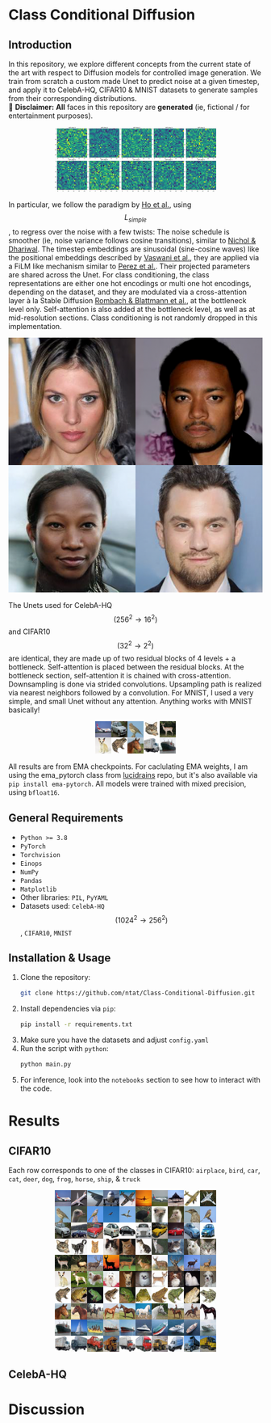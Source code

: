 # Class Conditional Diffusion

## Introduction

In this repository, we explore different concepts from the current state of the art with respect to Diffusion models for controlled image generation. We train from scratch a custom made Unet to predict noise at a given timestep, and apply it to CelebA-HQ, CIFAR10 \& MNIST datasets to generate samples from their corresponding distributions.    
🚩 **__Disclaimer:__** __All__ faces in this repository are **__generated__** (ie, fictional / for entertainment purposes).

<div align="center">
  <img src="assets/mnist_gen_out.gif" alt="Alt Text">
</div>

In particular, we follow the paradigm by [Ho et al.](https://arxiv.org/pdf/2006.11239), using $$L_{simple}$$, to regress over the noise with a few twists: The noise schedule is smoother (ie, noise variance follows cosine transitions), similar to [Nichol \& Dhariwal](https://arxiv.org/pdf/2102.09672). The timestep embeddings are sinusoidal (sine-cosine waves) like the positional embeddings described by [Vaswani et al.](https://arxiv.org/pdf/1706.03762), they are applied via a FiLM like mechanism similar to [Perez et al.](https://arxiv.org/pdf/1709.07871). Their projected parameters are shared across the Unet. For class conditioning, the class representations are either one hot encodings or multi one hot encodings, depending on the dataset, and they are modulated via a cross-attention layer à la Stable Diffusion [Rombach \& Blattmann et al.](https://arxiv.org/pdf/2112.10752), at the bottleneck level only. Self-attention is also added at the bottleneck level, as well as at mid-resolution sections. Class conditioning is not randomly dropped in this implementation.    

<div align="center">
  <img src="assets/grid_intro.png" alt="Alt Text">
</div> 

The Unets used for CelebA-HQ $$(256^2\rightarrow16^2)$$ and CIFAR10 $$(32^2\rightarrow2^2)$$ are identical, they are made up of two residual blocks of 4 levels + a bottleneck. Self-attention is placed between the residual blocks. At the bottleneck section, self-attention it is chained with cross-attention. Downsampling is done via strided convolutions. Upsampling path is realized via nearest neighbors followed by a convolution. For MNIST, I used a very simple, and small Unet without any attention. Anything works with MNIST basically!    

<div align="center">
  <img src="assets/cifar_gen_intro.png" alt="Alt Text">
</div> 

All results are from EMA checkpoints. For caclulating EMA weights, I am using the ema_pytorch class from [lucidrains](https://github.com/lucidrains/ema-pytorch) repo, but it's also available via `pip install ema-pytorch`. All models were trained with mixed precision, using `bfloat16`.


## General Requirements
- `Python >= 3.8`
- `PyTorch`
- `Torchvision`
- `Einops` 
- `NumPy`
- `Pandas`
- `Matplotlib` 
- Other libraries: `PIL`, `PyYAML`
- Datasets used: `CelebA-HQ` $$(1024^2\rightarrow256^2)$$, `CIFAR10`, `MNIST`

## Installation & Usage

1. Clone the repository:
   ```bash
   git clone https://github.com/ntat/Class-Conditional-Diffusion.git
   ```
2. Install dependencies via `pip`:
   ```bash 
   pip install -r requirements.txt
   ```
3. Make sure you have the datasets and adjust `config.yaml` 
4. Run the script with `python`:
   ```bash 
   python main.py
   ```
5. For inference, look into the `notebooks` section to see how to interact with the code. 

# Results
## CIFAR10
Each row corresponds to one of the classes in CIFAR10: `airplace`, `bird`, `car`, `cat`, `deer`, `dog`, `frog`, `horse`, `ship`, \& `truck` 

<div align="center">
  <img src="assets/image_grid_cif10.png" alt="Alt Text">
</div> 

## CelebA-HQ

# Discussion